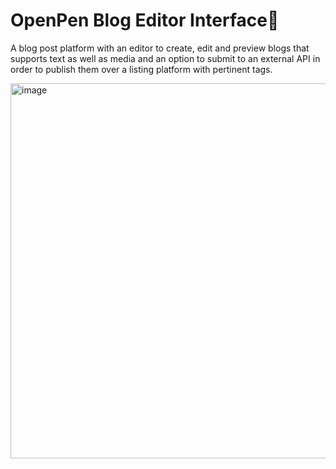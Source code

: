 # OpenPen Blog Editor Interface📝

A blog post platform with an editor to create, edit and preview blogs that supports text as well as media and an option to submit to an external API in order to publish them over a listing platform with pertinent tags.


<img width="600" alt="image" src="https://github.com/FreakyTalons/blog-interface/assets/60323313/e0c6bdd4-4a7a-4605-ab5c-b1c01481f1e4">


